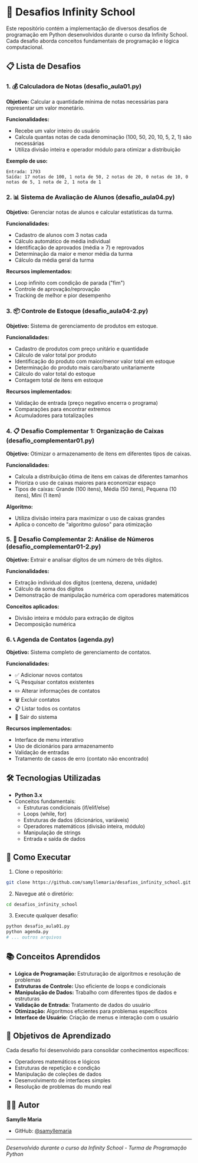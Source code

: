 # 🚀 Desafios Infinity School

Este repositório contém a implementação de diversos desafios de programação em Python desenvolvidos durante o curso da Infinity School. Cada desafio aborda conceitos fundamentais de programação e lógica computacional.

## 📋 Lista de Desafios

### 1. 💰 Calculadora de Notas (desafio_aula01.py)
**Objetivo:** Calcular a quantidade mínima de notas necessárias para representar um valor monetário.

**Funcionalidades:**
- Recebe um valor inteiro do usuário
- Calcula quantas notas de cada denominação (100, 50, 20, 10, 5, 2, 1) são necessárias
- Utiliza divisão inteira e operador módulo para otimizar a distribuição

**Exemplo de uso:**
```
Entrada: 1793
Saída: 17 notas de 100, 1 nota de 50, 2 notas de 20, 0 notas de 10, 0 notas de 5, 1 nota de 2, 1 nota de 1
```

### 2. 📊 Sistema de Avaliação de Alunos (desafio_aula04.py)
**Objetivo:** Gerenciar notas de alunos e calcular estatísticas da turma.

**Funcionalidades:**
- Cadastro de alunos com 3 notas cada
- Cálculo automático de média individual
- Identificação de aprovados (média ≥ 7) e reprovados
- Determinação da maior e menor média da turma
- Cálculo da média geral da turma

**Recursos implementados:**
- Loop infinito com condição de parada ("fim")
- Controle de aprovação/reprovação
- Tracking de melhor e pior desempenho

### 3. 📦 Controle de Estoque (desafio_aula04-2.py)
**Objetivo:** Sistema de gerenciamento de produtos em estoque.

**Funcionalidades:**
- Cadastro de produtos com preço unitário e quantidade
- Cálculo de valor total por produto
- Identificação do produto com maior/menor valor total em estoque
- Determinação do produto mais caro/barato unitariamente
- Cálculo do valor total do estoque
- Contagem total de itens em estoque

**Recursos implementados:**
- Validação de entrada (preço negativo encerra o programa)
- Comparações para encontrar extremos
- Acumuladores para totalizações

### 4. 📋 Desafio Complementar 1: Organização de Caixas (desafio_complementar01.py)
**Objetivo:** Otimizar o armazenamento de itens em diferentes tipos de caixas.

**Funcionalidades:**
- Calcula a distribuição ótima de itens em caixas de diferentes tamanhos
- Prioriza o uso de caixas maiores para economizar espaço
- Tipos de caixas: Grande (100 itens), Média (50 itens), Pequena (10 itens), Mini (1 item)

**Algoritmo:**
- Utiliza divisão inteira para maximizar o uso de caixas grandes
- Aplica o conceito de "algoritmo guloso" para otimização

### 5. 🔢 Desafio Complementar 2: Análise de Números (desafio_complementar01-2.py)
**Objetivo:** Extrair e analisar dígitos de um número de três dígitos.

**Funcionalidades:**
- Extração individual dos dígitos (centena, dezena, unidade)
- Cálculo da soma dos dígitos
- Demonstração de manipulação numérica com operadores matemáticos

**Conceitos aplicados:**
- Divisão inteira e módulo para extração de dígitos
- Decomposição numérica

### 6. 📞 Agenda de Contatos (agenda.py)
**Objetivo:** Sistema completo de gerenciamento de contatos.

**Funcionalidades:**
- ✅ Adicionar novos contatos
- 🔍 Pesquisar contatos existentes
- ✏️ Alterar informações de contatos
- 🗑️ Excluir contatos
- 📋 Listar todos os contatos
- 🚪 Sair do sistema

**Recursos implementados:**
- Interface de menu interativo
- Uso de dicionários para armazenamento
- Validação de entradas
- Tratamento de casos de erro (contato não encontrado)

## 🛠️ Tecnologias Utilizadas

- **Python 3.x**
- Conceitos fundamentais:
  - Estruturas condicionais (if/elif/else)
  - Loops (while, for)
  - Estruturas de dados (dicionários, variáveis)
  - Operadores matemáticos (divisão inteira, módulo)
  - Manipulação de strings
  - Entrada e saída de dados

## 🚀 Como Executar

1. Clone o repositório:
```bash
git clone https://github.com/samyllemaria/desafios_infinity_school.git
```

2. Navegue até o diretório:
```bash
cd desafios_infinity_school
```

3. Execute qualquer desafio:
```bash
python desafio_aula01.py
python agenda.py
# ... outros arquivos
```

## 📚 Conceitos Aprendidos

- **Lógica de Programação:** Estruturação de algoritmos e resolução de problemas
- **Estruturas de Controle:** Uso eficiente de loops e condicionais
- **Manipulação de Dados:** Trabalho com diferentes tipos de dados e estruturas
- **Validação de Entrada:** Tratamento de dados do usuário
- **Otimização:** Algoritmos eficientes para problemas específicos
- **Interface de Usuário:** Criação de menus e interação com o usuário

## 🎯 Objetivos de Aprendizado

Cada desafio foi desenvolvido para consolidar conhecimentos específicos:
- Operadores matemáticos e lógicos
- Estruturas de repetição e condição
- Manipulação de coleções de dados
- Desenvolvimento de interfaces simples
- Resolução de problemas do mundo real

## 👨‍💻 Autor

**Samylle Maria**
- GitHub: [@samyllemaria](https://github.com/samyllemaria)

---

*Desenvolvido durante o curso da Infinity School - Turma de Programação Python*

